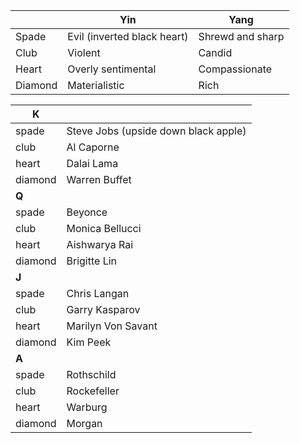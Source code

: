 
|         | Yin                         | Yang             |
|---------|-----------------------------|------------------|
| Spade   | Evil (inverted black heart) | Shrewd and sharp |
| Club    | Violent                     | Candid           |
| Heart   | Overly sentimental          | Compassionate    |
| Diamond | Materialistic               | Rich             |



| **K**   |                                      |
|---------|--------------------------------------|
| spade   | Steve Jobs (upside down black apple) |
| club    | Al Caporne                           |
| heart   | Dalai Lama                           |
| diamond | Warren Buffet                        |
| **Q**   |                                      |
| spade   | Beyonce                              |
| club    | Monica Bellucci                      |
| heart   | Aishwarya Rai                        |
| diamond | Brigitte Lin                         |
| **J**   |                                      |
| spade   | Chris Langan                         |
| club    | Garry Kasparov                       |
| heart   | Marilyn Von Savant                   |
| diamond | Kim Peek                             |
| **A**   |                                      |
| spade   | Rothschild                           |
| club    | Rockefeller                          |
| heart   | Warburg                              |
| diamond | Morgan                               |

